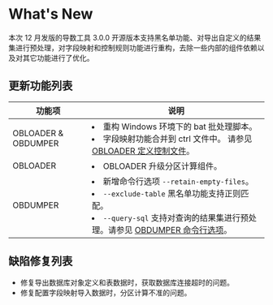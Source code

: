 What's New 
===============================

本次 12 月发版的导数工具 3.0.0 开源版本支持黑名单功能、对导出自定义的结果集进行预处理，对字段映射和控制规则功能进行重构，去除一些内部的组件依赖以及对其它功能进行了优化。

更新功能列表 
---------------------------



|         功能项     |  说明  |
|----------------------|--------------------------------------------------------------------------------------------------------------------------------------------------------------------------------------------------------------------------------------------------------------------------------------------------------------------------------------------------------------------------------------------------------------------------------------------------------------------------------------------------|
| OBLOADER \& OBDUMPER | <li> 重构 Windows 环境下的 bat 批处理脚本。 </li>  <li> 字段映射功能合并到 ctrl 文件中。 请参见 [OBLOADER 定义控制文件](../zh-CN/2.OBLOADER/2.obloader-user-guide/5.obloader-data-processing/1.obloader-define-control-files.md)。 </li>                                                                                        |
| OBLOADER             | <li> OBLOADER 升级分区计算组件。 </li> |
| OBDUMPER             | <li> 新增命令行选项 `--retain-empty-files`。 </li> <li> `--exclude-table` 黑名单功能支持正则匹配。 </li> <li> `--query-sql` 支持对查询的结果集进行预处理。请参见 [OBDUMPER 命令行选项](../zh-CN/3.OBDUMPER/2.obdumper-user-guide/3.obdumper-command-line-options.md)。 </li>    |


缺陷修复列表 
---------------------------

* 修复导出数据库对象定义和表数据时，获取数据库连接超时的问题。
* 修复配置字段映射导入数据时，分区计算不准的问题。